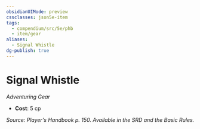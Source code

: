 ```yaml
---
obsidianUIMode: preview
cssclasses: json5e-item
tags:
  - compendium/src/5e/phb
  - item/gear
aliases:
  - Signal Whistle
dg-publish: true
---
```

# Signal Whistle
*Adventuring Gear*  

- **Cost**: 5 cp

*Source: Player's Handbook p. 150. Available in the SRD and the Basic Rules.*